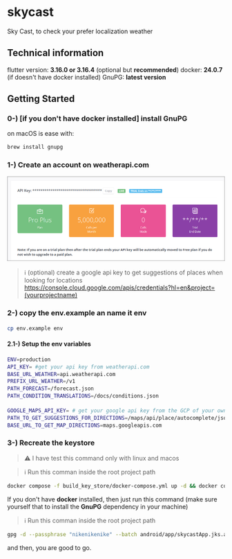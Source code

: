 # skycast

Sky Cast, to check your prefer localization weather

##  Technical information

flutter version: **3.16.0 or 3.16.4**
(optional but **recommended**) docker: **24.0.7**
(if doesn't have docker installed) GnuPG: **latest version**

## Getting Started

### 0-) [if you don't have docker installed] install GnuPG

on macOS is ease with:
```bash
brew install gnupg
``` 

### 1-) Create an account on weatherapi.com

![img.png](readme_images/img.png)

> :information_source: (optional) create a google api key to get suggestions of places when looking for locations https://console.cloud.google.com/apis/credentials?hl=en&project=(yourprojectname)

###  2-) copy the env.example an name it env
``` bash
cp env.example env
```

#### 2.1-) Setup the env variables

```bash
ENV=production  
API_KEY= #get your api key from weatherapi.com
BASE_URL_WEATHER=api.weatherapi.com  
PREFIX_URL_WEATHER=/v1  
PATH_FORECAST=/forecast.json  
PATH_CONDITION_TRANSLATIONS=/docs/conditions.json  
  
GOOGLE_MAPS_API_KEY= # get your google api key from the GCP of your own account
PATH_TO_GET_SUGGESTIONS_FOR_DIRECTIONS=/maps/api/place/autocomplete/json  
BASE_URL_TO_GET_MAP_DIRECTIONS=maps.googleapis.com
``` 
###  3-) Recreate the keystore
> :warning:  I have test this command only with linux and macos

> :information_source:  Run this comman inside the root project path
```bash
docker compose -f build_key_store/docker-compose.yml up -d && docker compose -f build_key_store/docker-compose.yml down && docker compose -f build_key_store/docker-compose.yml rm -fsv && docker image rm build_key_store-app
```
If you don't have **docker** installed, then just run this command (make sure yourself that to install the **GnuPG** dependency in your machine)
> :information_source:  Run this comman inside the root project path
```bash
gpg -d --passphrase "nikenikenike" --batch android/app/skycastApp.jks.asc > android/app/skycastApp.jks
```

and then, you are good to go.